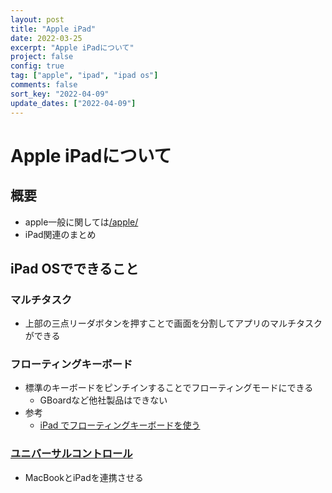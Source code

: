 ```yaml
---
layout: post
title: "Apple iPad"
date: 2022-03-25
excerpt: "Apple iPadについて"
project: false
config: true
tag: ["apple", "ipad", "ipad os"]
comments: false
sort_key: "2022-04-09"
update_dates: ["2022-04-09"]
---
```


# Apple iPadについて

## 概要
 - apple一般に関しては[/apple/](/apple/)
 - iPad関連のまとめ

## iPad OSでできること

### マルチタスク
 - 上部の三点リーダボタンを押すことで画面を分割してアプリのマルチタスクができる

### フローティングキーボード
 - 標準のキーボードをピンチインすることでフローティングモードにできる
   - GBoardなど他社製品はできない
 - 参考
   - [iPad でフローティングキーボードを使う](https://support.apple.com/ja-jp/HT210758)

### [ユニバーサルコントロール](universal-control)
 - MacBookとiPadを連携させる

